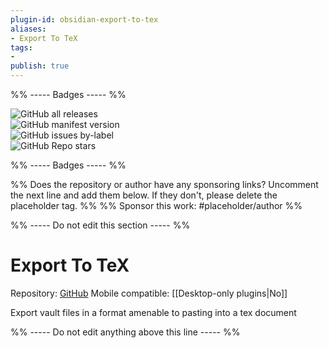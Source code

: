 ```yaml
---
plugin-id: obsidian-export-to-tex
aliases:
- Export To TeX
tags: 
- 
publish: true
---
```


%% ----- Badges ----- %%

![GitHub all releases](https://img.shields.io/github/downloads/raineszm/obsidian-export-to-tex/total?color=573E7A&logo=github&style=for-the-badge)   
![GitHub manifest version](https://img.shields.io/github/manifest-json/v/raineszm/obsidian-export-to-tex?color=573E7A&logo=github&style=for-the-badge)   
![GitHub issues by-label](https://img.shields.io/github/issues/raineszm/obsidian-export-to-tex/help%20wanted?color=573E7A&logo=github&style=for-the-badge)   
![GitHub Repo stars](https://img.shields.io/github/stars/raineszm/obsidian-export-to-tex?color=573E7A&logo=github&style=for-the-badge)

%% ----- Badges ----- %%

%% Does the repository or author have any sponsoring links? Uncomment the next line and add them below. If they don't, please delete the placeholder tag. %%
%% Sponsor this work: #placeholder/author %%

%% ----- Do not edit this section ----- %%

# Export To TeX

Repository: [GitHub](https://github.com/raineszm/obsidian-export-to-tex)
Mobile compatible: [[Desktop-only plugins|No]]

Export vault files in a format amenable to pasting into a tex document

%% ----- Do not edit anything above this line ----- %% 
